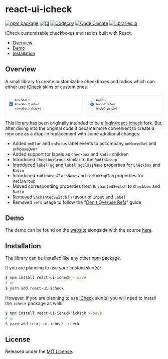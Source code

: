 # react-ui-icheck

[![npm package]](https://www.npmjs.com/package/react-ui-icheck)
[![CI]](https://github.com/victorpopkov/react-ui-icheck/actions/workflows/ci.yml)
[![Codecov]](https://codecov.io/gh/victorpopkov/react-ui-icheck)
[![Code Climate]](https://codeclimate.com/github/victorpopkov/react-ui-icheck)
[![Libraries.io]](https://libraries.io/github/victorpopkov/react-ui-icheck)

iCheck customizable checkboxes and radios built with React.

- [Overview](#overview)
- [Demo](#demo)
- [Installation](#installation)

## Overview

A small library to create customizable checkboxes and radios which can either
use [iCheck] skins or custom ones.

![screenshot](screenshot.png)

This library has been originally intended to be a [luqin/react-icheck] fork.
But, after diving into the original code it became more convenient to create a
new one as a drop-in replacement with some additional changes:

- Added `onBlur` and `onFocus` label events to accompany `onMouseOut` and `onMouseOver`
- Added support for labels as `Checkbox` and `Radio` children
- Introduced `CheckboxGroup` similar to the `RadioGroup`
- Introduced `labelTag` and `labelTagClassName` properties for `Checkbox` and `Radio`
- Introduced `radioWrapClassName` and `radioWrapTag` properties for `RadioGroup`
- Moved corresponding properties from `EnchantedSwitch` to `Checkbox` and `Radio`
- Removed `EnchantedSwitch` in favour of `Input` and `Label`
- Removed `refs` usage to follow the "[Don't Overuse Refs](https://reactjs.org/docs/refs-and-the-dom.html#dont-overuse-refs)" guide

## Demo

The demo can be found on the [website] alongside with the source
[here](https://github.com/victorpopkov/react-ui-icheck-website).

## Installation

The library can be installed like any other [npm] package.

If you are planning to use your custom skin(s):

```bash
$ npm install react-ui-icheck --save
# or
$ yarn add react-ui-icheck
```

However, if you are planning to use [iCheck] skin(s) you will need to install
the `icheck` package as well:

```bash
$ npm install react-ui-icheck icheck --save
# or
$ yarn add react-ui-icheck icheck
```

## License

Released under the [MIT License](https://opensource.org/licenses/MIT).

[ci]: https://img.shields.io/github/actions/workflow/status/victorpopkov/react-ui-icheck/ci.yml?branch=main&label=ci
[code climate]: https://img.shields.io/codeclimate/maintainability/victorpopkov/react-ui-icheck
[codecov]: https://img.shields.io/codecov/c/github/victorpopkov/react-ui-icheck
[icheck]: http://icheck.fronteed.com/
[libraries.io]: https://img.shields.io/librariesio/github/victorpopkov/react-ui-icheck
[luqin/react-icheck]: https://github.com/luqin/react-icheck
[luqin]: https://github.com/luqin
[npm package]: https://img.shields.io/npm/v/react-ui-icheck
[npm]: https://www.npmjs.com/
[website]: http://github.victorpopkov.com/react-ui-icheck/
